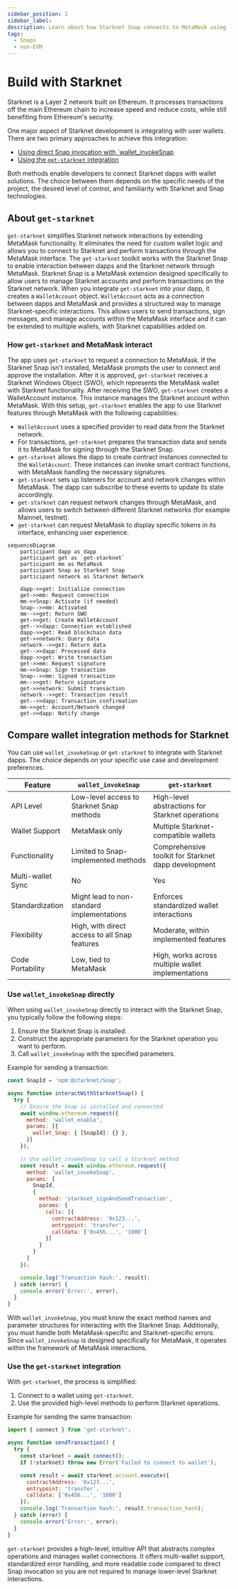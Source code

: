 ```yaml
---
sidebar_position: 1
sidebar_label: 
description: Learn about how Starknet Snap connects to MetaMask using `get-starknet`.
tags:
  - Snaps
  - non-EVM
---
```


# Build with Starknet

Starknet is a Layer 2 network built on Ethereum. It processes transactions off the main Ethereum chain to increase speed and reduce costs, while still benefiting from Ethereum's security.

One major aspect of Starknet development is integrating with user wallets. There are two primary approaches to achieve this integration:

- [Using direct Snap invocation with `wallet_invokeSnap](#use-wallet_invokesnap-directly)
- [Using the `get-starknet` integration](#use-the-get-starknet-integration)

Both methods enable developers to connect Starknet dapps with wallet solutions. 
The choice between them depends on the specific needs of the project, the desired level of control, and familiarity with Starknet and Snap technologies.

## About `get-starknet`

`get-starknet` simplifies Starknet network interactions by extending MetaMask functionality. It eliminates the need for custom wallet logic and allows you to connect to Starknet and perform transactions through the MetaMask interface.
The `get-starknet` toolkit works with the Starknet Snap to enable interaction between dapps and the Starknet network through MetaMask. 
Starknet Snap is a MetaMask extension designed specifically to allow users to manage Starknet accounts and perform transactions on the Starknet network. 
When you integrate `get-starknet` into your dapp, it creates a `WalletAccount` object. `WalletAccount` acts as a connection between dapps and MetaMask and provides a structured way to manage Starknet-specific interactions. 
This allows users to send transactions, sign messages, and manage accounts within the MetaMask interface and it can be extended to multiple wallets, with Starknet capabilities added on.

### How `get-starknet` and MetaMask interact

The app uses `get-starknet` to request a connection to MetaMask. If the Starknet Snap isn't installed, MetaMask prompts the user to connect and approve the installation. 
After it is approved, `get-starknet` receives a Starknet Windows Object (SWO), which represents the MetaMask wallet with Starknet functionality.
After receiving the SWO, `get-starknet` creates a WalletAccount instance. 
This instance manages the Starknet account within MetaMask. With this setup, `get-starknet` enables the app to use Starknet features through MetaMask with the following capabilities:

- `WalletAccount` uses a specified provider to read data from the Starknet network.
- For transactions, `get-starknet` prepares the transaction data and sends it to MetaMask for signing through the Starknet Snap.
- `get-starknet` allows the dapp to create contract instances connected to the `WalletAccount`. These instances can invoke smart contract functions, with MetaMask handling the necessary signatures.
- `get-starknet` sets up listeners for account and network changes within MetaMask.
The dapp can subscribe to these events to update its state accordingly.
- `get-starknet` can request network changes through MetaMask, and allows users to switch between different Starknet networks (for example Mainnet, testnet).
- `get-starknet` can request MetaMask to display specific tokens in its interface, enhancing user experience.


```mermaid
sequenceDiagram
    participant dapp as dapp
    participant get as `get-starknet`
    participant mm as MetaMask
    participant Snap as Starknet Snap
    participant network as Starknet Network

    dapp->>get: Initialize connection
    get->>mm: Request connection
    mm->>Snap: Activate (if needed)
    Snap-->>mm: Activated
    mm-->>get: Return SWO
    get->>get: Create WalletAccount
    get-->>dapp: Connection established
    dapp->>get: Read blockchain data
    get->>network: Query data
    network-->>get: Return data
    get-->>dapp: Processed data
    dapp->>get: Write transaction
    get->>mm: Request signature
    mm->>Snap: Sign transaction
    Snap-->>mm: Signed transaction
    mm-->>get: Return signature
    get->>network: Submit transaction
    network-->>get: Transaction result
    get-->>dapp: Transaction confirmation
    mm->>get: Account/Network changed
    get->>dapp: Notify change
```


## Compare wallet integration methods for Starknet

You can use `wallet_invokeSnap` or `get-starknet` to integrate with Starknet dapps.
The choice depends on your specific use case and development preferences. 

| Feature | `wallet_invokeSnap` | `get-starknet` |
|---------|---------------------|----------------|
| API Level | Low-level access to Starknet Snap methods | High-level abstractions for Starknet operations |
| Wallet Support | MetaMask only | Multiple Starknet-compatible wallets |
| Functionality | Limited to Snap-implemented methods | Comprehensive toolkit for Starknet dapp development |
| Multi-wallet Sync | No | Yes |
| Standardization | Might lead to non-standard implementations | Enforces standardized wallet interactions |
| Flexibility | High, with direct access to all Snap features | Moderate, within implemented features |
| Code Portability | Low, tied to MetaMask | High, works across multiple wallet implementations |


### Use `wallet_invokeSnap` directly

When using `wallet_invokeSnap` directly to interact with the Starknet Snap, you typically follow the following steps:

1. Ensure the Starknet Snap is installed.
2. Construct the appropriate parameters for the Starknet operation you want to perform.
3. Call `wallet_invokeSnap` with the specified parameters.

Example for sending a transaction:

```javascript title="title="starknetSnapInteraction.js"
const SnapId = 'npm:@starknet/Snap';

async function interactWithStarknetSnap() {
  try {
    // Ensure the Snap is installed and connected
    await window.ethereum.request({
      method: 'wallet_enable',
      params: [{
        wallet_Snap: { [SnapId]: {} },
      }]
    });

    // Use wallet_invokeSnap to call a Starknet method
    const result = await window.ethereum.request({
      method: 'wallet_invokeSnap',
      params: [
        SnapId,
        {
          method: 'starknet_signAndSendTransaction',
          params: {
            calls: [{
              contractAddress: '0x123...',
              entrypoint: 'transfer',
              calldata: ['0x456...', '1000']
            }]
          }
        }
      ]
    });

    console.log('Transaction hash:', result);
  } catch (error) {
    console.error('Error:', error);
  }
}
```

With `wallet_invokeSnap`, you must know the exact method names and parameter structures for interacting with the Starknet Snap. Additionally, you must handle both MetaMask-specific and Starknet-specific errors. Since `wallet_invokeSnap` is designed specifically for MetaMask, it operates within the framework of MetaMask interactions.

### Use the `get-starknet` integration

With `get-starknet`, the process is simplified:

1. Connect to a wallet using `get-starknet`.
2. Use the provided high-level methods to perform Starknet operations.

Example for sending the same transaction:

```javascript "title="starknetSnapInteraction.js""
import { connect } from 'get-starknet';

async function sendTransaction() {
  try {
    const starknet = await connect();
    if (!starknet) throw new Error('Failed to connect to wallet');

    const result = await starknet.account.execute({
      contractAddress: '0x123...',
      entrypoint: 'transfer',
      calldata: ['0x456...', '1000']
    });
    console.log('Transaction hash:', result.transaction_hash);
  } catch (error) {
    console.error('Error:', error);
  }
}
```

`get-starknet` provides a high-level, intuitive API that abstracts complex operations and manages wallet connections. 
It offers multi-wallet support, standardized error handling, and more readable code compared to direct Snap invocation so you are not required to manage lower-level Starknet interactions.
